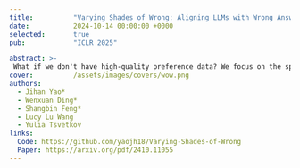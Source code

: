 ```yaml
---
title:          "Varying Shades of Wrong: Aligning LLMs with Wrong Answers Only"
date:           2024-10-14 00:00:00 +0000
selected:       true
pub:            "ICLR 2025"

abstract: >-
 What if we don't have high-quality preference data? We focus on the spectrum of wrongness and propose "wrong-over-wrong alignment", preferring less wrong answers over more wrong ones. Surprisingly, training on wrong answers only can guide models to produce correct answers.  
cover:          /assets/images/covers/wow.png
authors:
  - Jihan Yao*
  - Wenxuan Ding* 
  - Shangbin Feng*
  - Lucy Lu Wang
  - Yulia Tsvetkov
links:
  Code: https://github.com/yaojh18/Varying-Shades-of-Wrong
  Paper: https://arxiv.org/pdf/2410.11055
---
```

